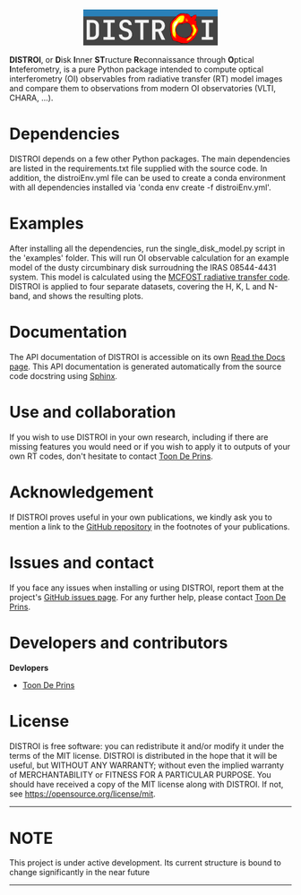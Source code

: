 <p align='center'>
  <br/>
  <img src="./docs/logo/distroi_logo.png" width="240" height="64" alt= >
  <br/>
</p>

**DISTROI**, or **D**isk **I**nner **ST**ructure **R**econnaissance through **O**ptical **I**nteferometry, is a pure Python
package intended to compute optical interferometry (OI) observables  from radiative transfer (RT) model images and compare
them to observations from modern OI observatories (VLTI, CHARA, ...).

# Dependencies

DISTROI depends on a few other Python packages. The main dependencies are listed in the requirements.txt file supplied
with the source code. In addition,  the distroiEnv.yml file can be used to create a conda environment with all
dependencies installed via 'conda env create -f distroiEnv.yml'.

# Examples

After installing all the dependencies, run the single_disk_model.py script in the 'examples' folder. This will
run OI observable calculation for an example model of the dusty circumbinary disk surroudning the IRAS 08544-4431
system. This model is calculated using the [MCFOST radiative transfer code](https://ipag.osug.fr/~pintec/mcfost/docs/html/overview.html).
DISTROI is applied to four separate datasets, covering the H, K, L and N-band, and shows the resulting plots.

# Documentation

The API documentation of DISTROI is accessible on its own [Read the Docs page](https://distroi.readthedocs.io/en/latest/). This API documentation is generated automatically from the source code docstring using [Sphinx](https://www.sphinx-doc.org/en/master/).

# Use and collaboration

If you wish to use DISTROI in your own research, including if there are missing features you would need or if you wish to apply it to outputs of your own RT codes, don't hesitate to contact [Toon De Prins](https://deprinst.github.io/).

# Acknowledgement

If DISTROI proves useful in your own publications, we kindly ask you to mention a link to the [GitHub repository](https://github.com/DePrinsT/distroi) in the footnotes of your publications.

# Issues and contact

If you face any issues when installing or using DISTROI, report them at the project's [GitHub issues page](https://github.com/DePrinsT/distroi/issues). For any further help, please contact [Toon De Prins](https://deprinst.github.io/).

# Developers and contributors

**Devlopers**

- [Toon De Prins](https://deprinst.github.io/)

# License

DISTROI is free software: you can redistribute it and/or modify it under the terms of the MIT license.
DISTROI is distributed in the hope that it will be useful, but WITHOUT ANY WARRANTY; without even the implied warranty
of MERCHANTABILITY or FITNESS FOR A PARTICULAR PURPOSE. You should have received a copy of the MIT license along with DISTROI.
If not, see <https://opensource.org/license/mit>.

---

# NOTE

This project is under active development. Its current structure is bound to change significantly in the near future

---
